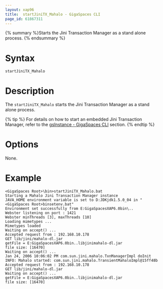 ```yaml
---
layout: xap96
title:  startJiniTX_Mahalo - GigaSpaces CLI
page_id: 61867311
---
```


{% summary %}Starts the Jini Transaction Manager as a stand alone process. {% endsummary %}

# Syntax

    startJiniTX_Mahalo

# Description

The `startJiniTX_Mahalo` starts the Jini Transaction Manager as a stand alone process.

{% tip %}
For details on how to start an embedded Jini Transaction Manager, refer to the [gsInstance - GigaSpaces CLI](/xap96/gsinstance---gigaspaces-cli.html) section.
{% endtip %}

# Options

None.

# Example

    <GigaSpaces Root>\bin>startJiniTX_Mahalo.bat
    Starting a Mahalo Jini Transaction Manager instance
    JAVA_HOME environment variable is set to D:JDKjdk1.5.0_04 in "<GigaSpaces Root>binsetenv.bat"
    Environment set successfully from E:GigaSpacesXAP6.0bin\..
    Webster listening on port : 1421
    Webster minThreads [3], maxThreads [10]
    Loading mimetypes ...
    Mimetypes loaded
    Waiting on accept() ...
    Accepted request from : 192.168.10.178
    GET lib/jini/mahalo-dl.jar
    getFile = E:GigaSpacesXAP6.0bin..libjinimahalo-dl.jar
    file size: [16470]
    Waiting on accept() ...
    Jan 24, 2006 10:06:02 PM com.sun.jini.mahalo.TxnManagerImpl doInit
    INFO: Mahalo started: com.sun.jini.mahalo.TransientMahaloImpl@15ff48b
    Accepted request from : 192.168.10.178
    GET lib/jini/mahalo-dl.jar
    Waiting on accept() ...
    getFile = E:GigaSpacesXAP6.0bin..libjinimahalo-dl.jar
    file size: [16470]

